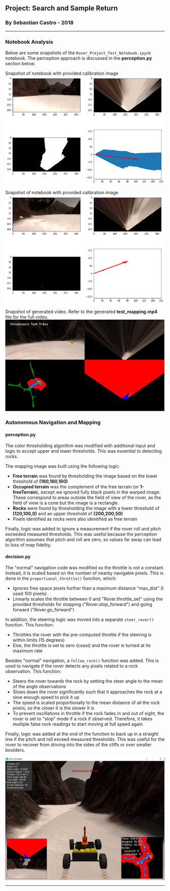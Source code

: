 ## Project: Search and Sample Return
### By Sebastian Castro - 2018

---

[//]: # (Image References)
[autonav]: ./misc/autonomous_nav.PNG
[notebook1]: ./misc/notebook_output_1.PNG
[notebook2]: ./misc/notebook_output_2.PNG
[notebookvid]: ./misc/notebook_video.PNG

### Notebook Analysis

Below are some snapshots of the `Rover_Project_Test_Notebook.ipynb` notebook. The perception approach is discussed in the **perception.py** section below.

Snapshot of notebook with provided calibration image
![Notebook snapshot 1][notebook1]

Snapshot of notebook with provided calibration image
![Notebook snapshot 2][notebook2]

Snapshot of generated video. Refer to the generated **test_mapping.mp4** file for the full video.
![Notebook video snapshot][notebookvid]

### Autonomous Navigation and Mapping

#### perception.py
The color thresholding algorithm was modified with additional input and logic to accept upper and lower thresholds. This was essential to detecting rocks.

The mapping image was built using the following logic:

* **Free terrain** was found by thresholding the image based on the lower threshold of **(160,160,160)**
* **Occupied terrain** was the complement of the free terrain (or **1-freeTerrain**), except we ignored fully black pixels in the warped image. These correspond to areas outside the field of view of the rover, as the field of view is a cone but the image is a rectangle.
* **Rocks** were found by thresholding the image with a lower threshold of **(120,100,0)** and an upper threshold of **(200,200,50)**
* Pixels identified as rocks were also identified as free terrain

Finally, logic was added to ignore a measurement if the rover roll and pitch exceeded measured thresholds. This was useful because the perception algorithm assumes that pitch and roll are zero, so values far away can lead to loss of map fidelity. 

#### decision.py

The "normal" navigation code was modified so the throttle is not a constant. Instead, it is scaled based on the number of nearby navigable pixels. This is done in the `proportional_throttle()` function, which:

* Ignores free space pixels further than a maximum distance "max_dist" (I used 100 pixels)
* Linearly scales the throttle between 0 and "Rover.throttle_set" using the provided thresholds for stopping ("Rover.stop_forward") and going forward ("Rover.go_forward")

In addition, the steering logic was moved into a separate `steer_rover()` function. This function:

* Throttles the rover with the pre-computed throttle if the steering is within limits (15 degrees)
* Else, the throttle is set to zero (coast) and the rover is turned at its maximum rate

Besides "normal" navigation, a `follow_rock()` function was added. This is used to navigate if the rover detects any pixels related to a rock observation. This function:

* Steers the rover towards the rock by setting the steer angle to the mean of the angle observations
* Slows down the rover significantly such that it approaches the rock at a slow enough speed to pick it up
* The speed is scaled proportionally to the mean distance of all the rock pixels, so the closer it is the slower it is
* To prevent oscillations in throttle if the rock fades in and out of sight, the rover is set to "stop" mode if a rock if observed. Therefore, it takes multiple false rock readings to start moving at full speed again

Finally, logic was added at the end of the function to back up in a straight line if the pitch and roll exceed measured thresholds. This was useful for the rover to recover from driving into the sides of the cliffs or over smaller boulders.

![Autonomous Navigation and Mapping Snapshot][autonav]

---

